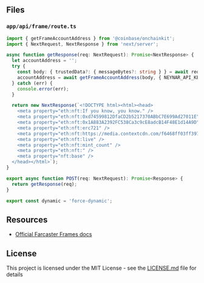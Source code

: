## Files

### `app/api/frame/route.ts`
```ts
import { getFrameAccountAddress } from '@coinbase/onchainkit';
import { NextRequest, NextResponse } from 'next/server';

async function getResponse(req: NextRequest): Promise<NextResponse> {
  let accountAddress = '';
  try {
    const body: { trustedData?: { messageBytes?: string } } = await req.json();
    accountAddress = await getFrameAccountAddress(body, { NEYNAR_API_KEY: 'NEYNAR_API_DOCS' });
  } catch (err) {
    console.error(err);
  }

  return new NextResponse(`<!DOCTYPE html><html><head>
    <meta property="eth:nft:If you know, you know." />
    <meta property="eth:nft:0xd74599812DfaCD2b5217370ABbC7E699Ad27011E" />
    <meta property="eth:nft:0x1A883A2392FC538Ca3c9cE8adcB14F48E1d14A9D" />
    <meta property="eth:nft:erc721" />
    <meta property="eth:nft:https://media.contextcdn.com/f6468ff03ff397d828d4d7fda4fac1c474ce1976f856190aefe21766d9e10aa7](https://i.ibb.co/T00kX3x/f6468ff03ff397d828d4d7fda4fac1c474ce1976f856190aefe21766d9e10aa7.png" />
    <meta property="eth:nft:live" />
    <meta property="eth:nft:mint_count" />
    <meta property="eth:nft:" />
    <meta property="nft:base" />
  </head></html>`);
}

export async function POST(req: NextRequest): Promise<Response> {
  return getResponse(req);
}

export const dynamic = 'force-dynamic';
```

## Resources

- [Official Farcaster Frames docs](https://warpcast.notion.site/Farcaster-Frames-4bd47fe97dc74a42a48d3a234636d8c5)

## License

This project is licensed under the MIT License - see the [LICENSE.md](LICENSE.md) file for details
